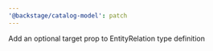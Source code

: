 ```yaml
---
'@backstage/catalog-model': patch
---
```


Add an optional target prop to EntityRelation type definition
